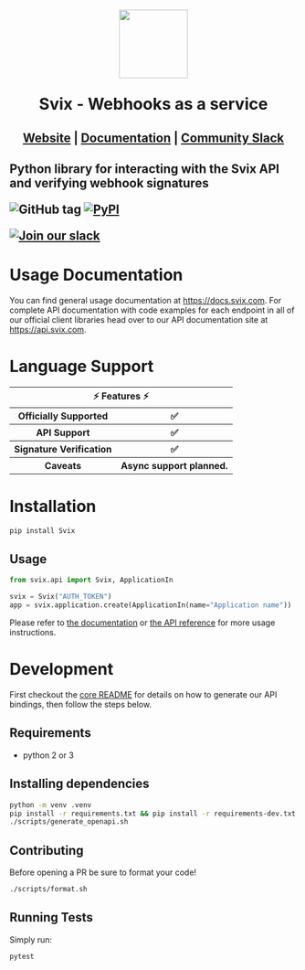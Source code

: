 <h1 align="center">
    <a style="text-decoration: none" href="https://www.svix.com">
      <img width="120" src="https://avatars.githubusercontent.com/u/80175132?s=200&v=4" />
      <p align="center">Svix - Webhooks as a service</p>
    </a>
</h1>
<h2 align="center">
  <a href="https://svix.com">Website</a> | <a href="https://docs.svix.com">Documentation</a> | <a href="https://svix.com/slack">Community Slack</a>
<h2>

Python library for interacting with the Svix API and verifying webhook signatures

![GitHub tag](https://img.shields.io/github/tag/svix/svix-webhooks.svg)
[![PyPI](https://img.shields.io/pypi/v/svix.svg)](https://pypi.python.org/pypi/svix/)

[![Join our slack](https://img.shields.io/badge/Slack-join%20the%20community-blue?logo=slack&style=social)](https://www.svix.com/slack/)

# Usage Documentation

You can find general usage documentation at <https://docs.svix.com>.  For complete API documentation with code examples for each endpoint in all of our official client libraries head over to our API documentation site at <https://api.svix.com>.

# Language Support

<table style="table-layout:fixed; white-space: nowrap;">
  <th colspan="2">⚡️ Features ⚡️</th>
  <tr>
    <th>Officially Supported</th>
    <th>✅</th>
  </tr>
  <tr>
    <th>API Support</th>
    <th>✅</th>
  </tr>
  <tr>
    <th>Signature Verification</th>
    <th>✅</th>
  </tr>
  <tr>
    <th>Caveats</th>
    <th>Async support planned.</th>
  </tr>
</table>

# Installation

```sh
pip install Svix
```

## Usage

```python
from svix.api import Svix, ApplicationIn

svix = Svix("AUTH_TOKEN")
app = svix.application.create(ApplicationIn(name="Application name"))
```

Please refer to [the documentation](https://docs.svix.com/) or [the API reference](https://api.svix.com/docs) for more usage instructions.

# Development

First checkout the [core README](../README.md#development) for details on how to generate our API bindings, then follow the steps below.

## Requirements

 - python 2 or 3

## Installing dependencies

```sh
python -m venv .venv
pip install -r requirements.txt && pip install -r requirements-dev.txt
./scripts/generate_openapi.sh
```

## Contributing

Before opening a PR be sure to format your code!

```sh
./scripts/format.sh
```

## Running Tests

Simply run:

```sh
pytest
```
